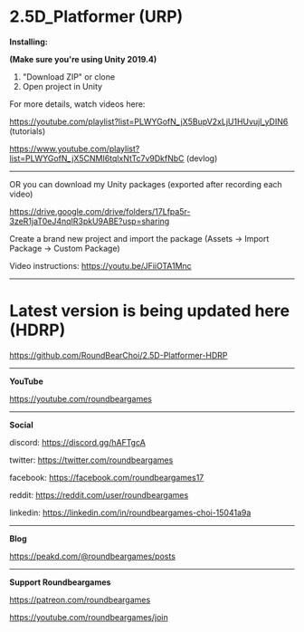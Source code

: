 # 2.5D_Platformer (URP)

**Installing:**

**(Make sure you're using Unity 2019.4)**

1. "Download ZIP" or clone
2. Open project in Unity

For more details, watch videos here:

https://youtube.com/playlist?list=PLWYGofN_jX5BupV2xLjU1HUvujl_yDIN6 (tutorials)

https://www.youtube.com/playlist?list=PLWYGofN_jX5CNMI6tqlxNtTc7v9DkfNbC (devlog)

----

OR you can download my Unity packages (exported after recording each video)

https://drive.google.com/drive/folders/17Lfpa5r-3zeR1jaT0eJ4nqIR3pkU9ABE?usp=sharing

Create a brand new project and import the package
(Assets -> Import Package -> Custom Package)

Video instructions:
https://youtu.be/JFiiOTA1Mnc

----

# Latest version is being updated here (HDRP)

https://github.com/RoundBearChoi/2.5D-Platformer-HDRP

----

**YouTube**

https://youtube.com/roundbeargames

----

**Social**

discord: https://discord.gg/hAFTgcA

twitter: https://twitter.com/roundbeargames

facebook: https://facebook.com/roundbeargames17

reddit: https://reddit.com/user/roundbeargames

linkedin: https://linkedin.com/in/roundbeargames-choi-15041a9a

----

**Blog**

https://peakd.com/@roundbeargames/posts

----

**Support Roundbeargames**

https://patreon.com/roundbeargames

https://youtube.com/roundbeargames/join
